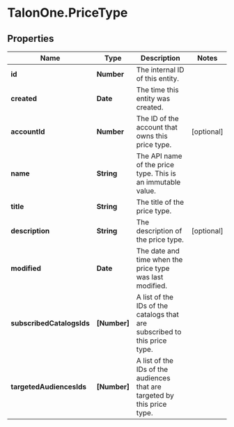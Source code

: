 # TalonOne.PriceType

## Properties

Name | Type | Description | Notes
------------ | ------------- | ------------- | -------------
**id** | **Number** | The internal ID of this entity. | 
**created** | **Date** | The time this entity was created. | 
**accountId** | **Number** | The ID of the account that owns this price type. | [optional] 
**name** | **String** | The API name of the price type. This is an immutable value. | 
**title** | **String** | The title of the price type. | 
**description** | **String** | The description of the price type. | [optional] 
**modified** | **Date** | The date and time when the price type was last modified. | 
**subscribedCatalogsIds** | **[Number]** | A list of the IDs of the catalogs that are subscribed to this price type. | 
**targetedAudiencesIds** | **[Number]** | A list of the IDs of the audiences that are targeted by this price type. | 


